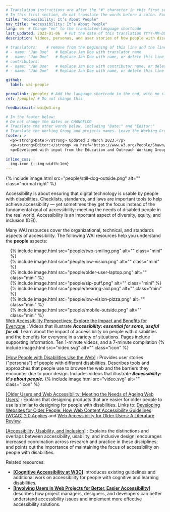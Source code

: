 ```yaml
---
# Translation instructions are after the "#" character in this first section. They are comments that do not show up in the web page. You do not need to translate the instructions after #.
# In this first section, do not translate the words before a colon. For example, do not translate "title:". Do translate the text after "title:".
title: "Accessibility: It’s About People"
nav_title: "Accessibility: It’s About People"
lang: en  # Change "en" to the translated-language shortcode
last_updated: 2023-01-06  # Put the date of this translation YYYY-MM-DD (with month in the middle)
description: Videos, personas, and user stories of how people with disabilities use digital technology.

# translators:    # remove from the beginning of this line and the lines below: "# " (the hash sign and the space)
# - name: "Jan Doe"   # Replace Jan Doe with translator name
# - name: "Jan Doe"   # Replace Jan Doe with name, or delete this line if not multiple translators
# contributors:
# - name: "Jan Doe"   # Replace Jan Doe with contributor name, or delete this line if none
# - name: "Jan Doe"   # Replace Jan Doe with name, or delete this line if not multiple contributors

github:
  label: wai-people

permalink: /people/ # Add the language shortcode to the end, with no slash at the end. For example /path/to/file/fr
ref: /people/ # Do not change this

feedbackmail: wai@w3.org

# In the footer below:
# Do not change the dates or CHANGELOG
# Translate the other words below, including "Date:" and "Editor:"
# Translate the Working Group and projects names. Leave the Working Group and projects acronyms in English.
footer: >
  <p><strong>Date:</strong> Updated 3 March 2023.</p>
  <p><strong>Editor:</strong> <a href="https://www.w3.org/People/Shawn/">Shawn Lawton Henry</a>.</p>
  <p>Developed with input from the Education and Outreach Working Group (<a href="https://www.w3.org/groups/wg/eowg">EOWG</a>). Developed as part of the <a href="https://www.w3.org/WAI/about/projects/wai-guide">WAI-Guide project</a>, co-funded by the European Commission.</p>
  
inline_css: |
  img.icon {--img-width:1em}
---
```


{% include image.html src="people/still-dog-outside.png" alt="" class="normal right" %}

Accessibility is about ensuring that digital technology is usable by people with disabilities. Checklists, standards, and laws are important tools to help achieve accessibility — yet sometimes they get the focus instead of the fundamental goal of accessibility: meeting the needs of disabled people in the real world. Accessibility is an important aspect of diversity, equity, and inclusion (DEI).

Many WAI resources cover the organizational, technical, and standards aspects of accessibility. The following WAI resources help you understand the **people** aspects:

<div style="float:right; margin-left:1em; clear:both;">
{% include image.html src="people/two-smiling.png" alt="" class="mini" %}<br>
{% include image.html src="people/low-vision.png" alt="" class="mini" %}<br>
{% include image.html src="people/older-user-laptop.png" alt="" class="mini" %}<br>
{% include image.html src="people/sip-puff.png" alt="" class="mini" %}<br>
{% include image.html src="people/hearing-aid.png" alt="" class="mini" %}<br>
{% include image.html src="people/low-vision-pizza.png" alt="" class="mini" %}<br>
{% include image.html src="people/mobile-outside.png" alt="" class="mini" %}
</div>

[Web Accessibility Perspectives: Explore the Impact and Benefits for Everyone](/perspective-videos/) 
:   Videos that illustrate **_Accessibility: essential for some, useful for all_**. Learn about the impact of accessibility on people with disabilities and the benefits for everyone in a variety of situations. Pages include supporting information. Ten 1-minute videos, and a 7-minute compilation {% include image.html src="video.svg" alt="" class="icon" %}

[[How People with Disabilities Use the Web]](/people-use-web/)
:   Provides user stories ("personas") of people with different disabilities. Describes tools and approaches that people use to browse the web and the barriers they encounter due to poor design. Includes videos that illustrate **_Accessibility: It's about people._** {% include image.html src="video.svg" alt="" class="icon" %}

[[Older Users and Web Accessibility: Meeting the Needs of Ageing Web Users]](/older-users/)
:   Explains that designing products that are easier for older people to use is similar to designing for people with disabilities. Links to: [Developing Websites for Older People: How Web Content Accessibility Guidelines (WCAG) 2.0 Applies](/older-users/developing/) and [Web Accessibility for Older Users: A Literature Review](/older-users/literature/).

[[Accessibility, Usability, and Inclusion]](/fundamentals/accessibility-usability-inclusion/)
:   Explains the distinctions and overlaps between accessibility, usability, and inclusive design; encourages increased coordination across research and practice in these disciplines; and points out the importance of maintaining the focus of accessibility on people with disabilities.

Related resources:
- **[[Cognitive Accessibility at W3C]](/cognitive/)** introduces existing guidelines and additional work on accessibility for people with cognitive and learning disabilities.
- **[[Involving Users in Web Projects for Better, Easier Accessibility]](/planning/involving-users/)** describes how project managers, designers, and developers can better understand accessibility issues and implement more effective accessibility solutions.
